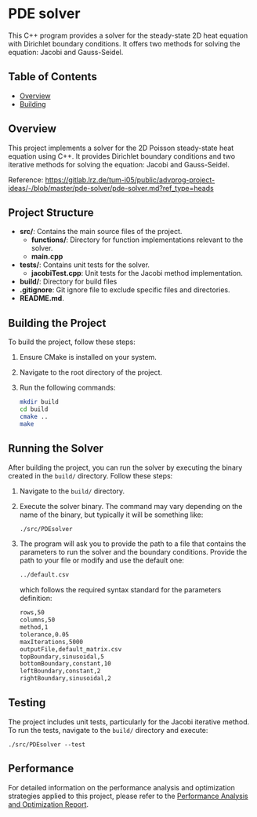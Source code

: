 # PDE solver

This C++ program provides a solver for the steady-state 2D heat equation with Dirichlet boundary conditions. It offers two methods for solving the equation: Jacobi and Gauss-Seidel.

## Table of Contents

- [Overview](#overview)
- [Building](#building)

## Overview

This project implements a solver for the 2D Poisson steady-state heat equation using C++. It provides Dirichlet boundary conditions and two iterative methods for solving the equation: Jacobi and Gauss-Seidel.

Reference:
https://gitlab.lrz.de/tum-i05/public/advprog-project-ideas/-/blob/master/pde-solver/pde-solver.md?ref_type=heads

## Project Structure

- **src/**: Contains the main source files of the project.
  - **functions/**: Directory for function implementations relevant to the solver.
  - **main.cpp**
- **tests/**: Contains unit tests for the solver.
  - **jacobiTest.cpp**: Unit tests for the Jacobi method implementation.
- **build/**: Directory for build files
- **.gitignore**: Git ignore file to exclude specific files and directories.
- **README.md**.

## Building the Project

To build the project, follow these steps:

1. Ensure CMake is installed on your system.
2. Navigate to the root directory of the project.
3. Run the following commands:

   ```bash
   mkdir build
   cd build
   cmake ..
   make
   ```

## Running the Solver

After building the project, you can run the solver by executing the binary created in the `build/` directory. Follow these steps:

1. Navigate to the `build/` directory.
2. Execute the solver binary. The command may vary depending on the name of the binary, but typically it will be something like:

   ```bash
   ./src/PDEsolver
   ```

3. The program will ask you to provide the path to a file that contains the parameters to run the solver and the boundary conditions.
   Provide the path to your file or modify and use the default one:

   ```bash
   ../default.csv
   ```

   which follows the required syntax standard for the parameters definition:

   ```bash
   rows,50
   columns,50
   method,1
   tolerance,0.05
   maxIterations,5000
   outputFile,default_matrix.csv
   topBoundary,sinusoidal,5
   bottomBoundary,constant,10
   leftBoundary,constant,2
   rightBoundary,sinusoidal,2
   ```

## Testing

The project includes unit tests, particularly for the Jacobi iterative method. To run the tests, navigate to the `build/` directory and execute:

    ./src/PDEsolver --test

## Performance

For detailed information on the performance analysis and optimization strategies applied to this project, please refer to the [Performance Analysis and Optimization Report](performance.md).
